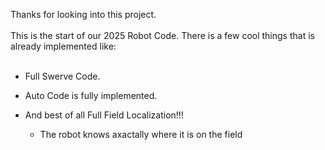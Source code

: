 Thanks for looking into this project. 
<br>
<br>
This is the start of our 2025 Robot Code.
There is a few cool things that is already implemented like:
<br>
<br>
* Full Swerve Code.
* Auto Code is fully implemented.
  
* And best of all Full Field Localization!!!
    * The robot knows axactally where it is on the field

  
